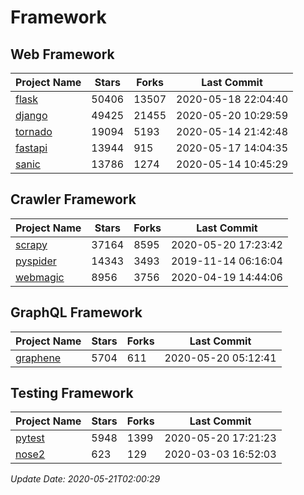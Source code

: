 # Framework

## Web Framework

| Project Name | Stars | Forks | Last Commit |
| ------------ | ----- | ----- | ----------- |
| [flask](https://github.com/pallets/flask) | 50406 | 13507 | 2020-05-18 22:04:40 |
| [django](https://github.com/django/django) | 49425 | 21455 | 2020-05-20 10:29:59 |
| [tornado](https://github.com/tornadoweb/tornado) | 19094 | 5193 | 2020-05-14 21:42:48 |
| [fastapi](https://github.com/tiangolo/fastapi) | 13944 | 915 | 2020-05-17 14:04:35 |
| [sanic](https://github.com/huge-success/sanic) | 13786 | 1274 | 2020-05-14 10:45:29 |

## Crawler Framework

| Project Name | Stars | Forks | Last Commit |
| ------------ | ----- | ----- | ----------- |
| [scrapy](https://github.com/scrapy/scrapy) | 37164 | 8595 | 2020-05-20 17:23:42 |
| [pyspider](https://github.com/binux/pyspider) | 14343 | 3493 | 2019-11-14 06:16:04 |
| [webmagic](https://github.com/code4craft/webmagic) | 8956 | 3756 | 2020-04-19 14:44:06 |

## GraphQL Framework

| Project Name | Stars | Forks | Last Commit |
| ------------ | ----- | ----- | ----------- |
| [graphene](https://github.com/graphql-python/graphene) | 5704 | 611 | 2020-05-20 05:12:41 |

## Testing Framework

| Project Name | Stars | Forks | Last Commit |
| ------------ | ----- | ----- | ----------- |
| [pytest](https://github.com/pytest-dev/pytest) | 5948 | 1399 | 2020-05-20 17:21:23 |
| [nose2](https://github.com/nose-devs/nose2) | 623 | 129 | 2020-03-03 16:52:03 |

*Update Date: 2020-05-21T02:00:29*